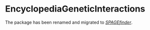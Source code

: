 # EncyclopediaGeneticInteractions

The package has been renamed and migrated to [*SPAGEfinder*](https://github.com/asmagen/SPAGEfinder).
